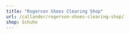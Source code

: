 ```yaml
---
title: "Rogerson Shoes Clearing Shop"
url: /callander/rogerson-shoes-clearing-shop/
shop: Schuhe
---
```

